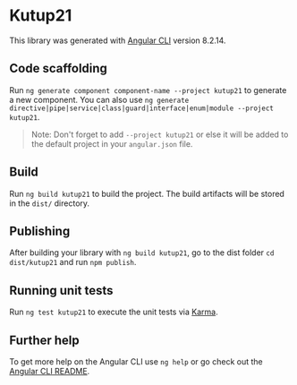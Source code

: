 # Kutup21

This library was generated with [Angular CLI](https://github.com/angular/angular-cli) version 8.2.14.

## Code scaffolding

Run `ng generate component component-name --project kutup21` to generate a new component. You can also use `ng generate directive|pipe|service|class|guard|interface|enum|module --project kutup21`.
> Note: Don't forget to add `--project kutup21` or else it will be added to the default project in your `angular.json` file. 

## Build

Run `ng build kutup21` to build the project. The build artifacts will be stored in the `dist/` directory.

## Publishing

After building your library with `ng build kutup21`, go to the dist folder `cd dist/kutup21` and run `npm publish`.

## Running unit tests

Run `ng test kutup21` to execute the unit tests via [Karma](https://karma-runner.github.io).

## Further help

To get more help on the Angular CLI use `ng help` or go check out the [Angular CLI README](https://github.com/angular/angular-cli/blob/master/README.md).
